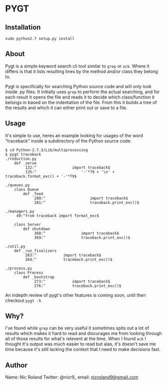 # PYGT

## Installation

```
sudo python2.7 setup.py install
```

## About

Pygt is a simple keyword search cli tool similar to `grep` or `ack`. Where it differs is that it lists resulting lines by the method and/or class they belong to.

Pygt is specifically for searching Python source code and will only look inside .py files. It initially uses `grep` to perform the actual searching, and for each result it opens the file and reads it to decide which class/function it belongs in based on the indentation of the file. From this it builds a tree of the results and which it can either print out or save to a file.

## Usage

It's simple to use, heres an example looking for usages of the word "traceback" inside a subdirectory of the Python source code: 

```
$ cd Python-2.7.3/Lib/multiprocessing
$ pygt traceback
./reduction.py
    def _serve
         132:^                import traceback$
         135:^                    '-'*79 + '\n' + traceback.format_exc() + '-'*79$

./queues.py
    class Queue
        def _feed
             280:^                    import traceback$
             281:^                    traceback.print_exc()$

./managers.py
     49:^from traceback import format_exc$

    class Server
        def shutdown
             368:^                import traceback$
             369:^                traceback.print_exc()$

./util.py
    def _run_finalizers
         263:^            import traceback$
         264:^            traceback.print_exc()$

./process.py
    class Process
        def _bootstrap
             273:^            import traceback$
             276:^            traceback.print_exc()$
```

An indepth review of pygt's other features is coming soon, until then checkout `pygt -h`

## Why?

I've found while `grep` can be very useful it sometimes spits out a lot of results which makes it hard to read and discurages me from looking through all of those results for what's relevent at the time. When I found `ack` I thought it's output was much easier to read but alas, it's doesn't save me time because it's still lacking the context that I need to make decisions fast.

## Author

Name: Nic Roland
Twitter: @nicr9_
email: nicroland9@gmail.com
